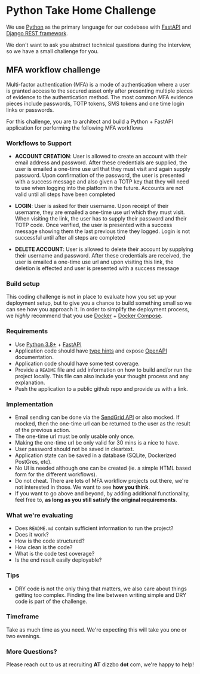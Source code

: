 # Python Take Home Challenge

We use [Python](https://www.python.org/) as the primary language for our codebase with [FastAPI](https://fastapi.tiangolo.com/) and [Django REST framework](https://www.django-rest-framework.org/).

We don't want to ask you abstract technical questions during the interview, so we have a small challenge for you.

## MFA workflow challenge

Multi-factor authentication (MFA) is a mode of authentication where a user is granted access to the secured asset only after presenting multiple pieces of evidence to the authentication method. The most common MFA evidence pieces include passwords, TOTP tokens, SMS tokens and one time login links or passwords.

For this challenge, you are to architect and build a Python + FastAPI application for performing the following MFA workflows

### Workflows to Support

* **ACCOUNT CREATION**: User is allowed to create an account with their email address and password. After these credentials are supplied, the user is emailed a one-time use url that they must visit and again supply password. Upon confirmation of the password, the user is presented with a success message and also given a TOTP key that they will need to use when logging into the platform in the future. Accounts are not valid until all steps have been completed

* **LOGIN**: User is asked for their username. Upon receipt of their username, they are emailed a one-time use url which they must visit. When visiting the link, the user has to supply their password and their TOTP code. Once verified, the user is presented with a success message showing them the last previous time they logged. Login is not successful until after all steps are completed

* **DELETE ACCOUNT**: User is allowed to delete their account by supplying their username and password. After these credentials are received, the user is emailed a one-time use url and upon visiting this link, the deletion is effected and user is presented with a success message


### Build setup
This coding challenge is not in place to evaluate how you set up your deployment setup, but to give you a chance to build something small so we can see how you approach it.
In order to simplify the deployment process, we *highly* recommend that you use [Docker](https://www.docker.com) + [Docker Compose](https://docs.docker.com/compose/).


### Requirements
- Use [Python 3.8+](https://www.python.org/) + [FastAPI](https://fastapi.tiangolo.com/)
- Application code should have [type hints](https://docs.python.org/3/library/typing.html) and expose [OpenAPI](https://www.openapis.org/) documentation.
- Application code should have some test coverage.
- Provide a `README` file and add information on how to build and/or run the project locally. This file can also include your thought process and any explanation.
- Push the application to a public github repo and provide us with a link.

### Implementation
- Email sending can be done via the [SendGrid API](https://sendgrid.com/) or also mocked. If mocked, then the one-time url can be returned to the user as the result of the previous action.
- The one-time url must be only usable only once.
- Making the one-time url be only valid for 30 mins is a nice to have.
- User password should not be saved in cleartext.
- Application state can be saved in a database (SQLite, Dockerized PostGres, etc).
- No UI is needed although one can be created (ie. a simple HTML based form for the different workflows).
- Do not cheat. There are lots of MFA workflow projects out there, we're not interested in those. We want to see **how you think**.
- If you want to go above and beyond, by adding additional functionality, feel free to, **as long as you still satisfy the original requirements**.

### What we're evaluating
- Does `README.md` contain sufficient information to run the project?
- Does it work?
- How is the code structured?
- How clean is the code?
- What is the code test coverage?
- Is the end result easily deployable?

### Tips
- DRY code is not the only thing that matters, we also care about things getting too complex. Finding the line between writing simple and DRY code is part of the challenge.

### Timeframe
Take as much time as you need. We're expecting this will take you one or two evenings.

### More Questions?
Please reach out to us at recruiting **AT** dizzbo **dot** com, we're happy to help!

